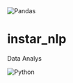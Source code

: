 <img alt="Pandas" src ="https://img.shields.io/badge/pandas-#150458.svg?&style=for-the-badge&logo=pandas&logoColor=white"/>







# instar_nlp
Data Analys

<img alt="Python" src ="https://img.shields.io/badge/Python-3776AB.svg?&style=for-the-badge&logo=Python&logoColor=white"/>

